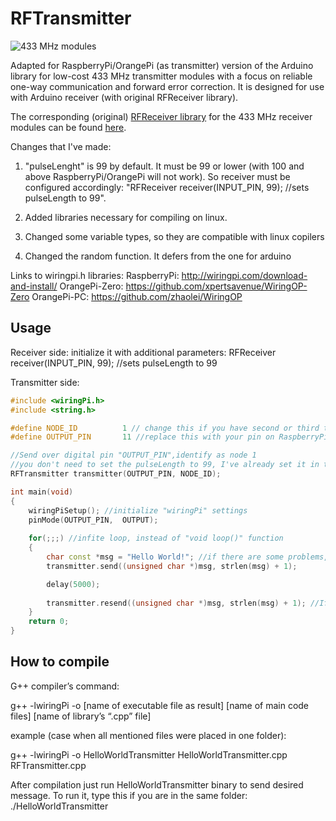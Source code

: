 RFTransmitter
===========

![433 MHz modules](https://github.com/zeitgeist87/RFTransmitter/raw/master/images/xy-mk-5v.jpg)

Adapted for RaspberryPi/OrangePi (as transmitter) version of the Arduino library for low-cost 433 MHz transmitter modules with a focus on
reliable one-way communication and forward error correction. 
It is designed for use with Arduino receiver (with original RFReceiver library). 

The corresponding (original) [RFReceiver library](https://github.com/zeitgeist87/RFReceiver)
for the 433 MHz receiver modules can
be found [here](https://github.com/zeitgeist87/RFReceiver).

Changes that I've made: 
1) "pulseLenght" is 99 by default. It must be 99 or lower (with 100 and above RaspberryPi/OrangePi will not work).
So receiver must be configured accordingly: "RFReceiver receiver(INPUT_PIN, 99); //sets pulseLength to 99".

2) Added libraries necessary for compiling on linux.
3) Changed some variable types, so they are compatible with linux copilers
4) Changed the random function. It defers from the one for arduino 

Links to wiringpi.h libraries:
RaspberryPi: http://wiringpi.com/download-and-install/
OrangePi-Zero: https://github.com/xpertsavenue/WiringOP-Zero
OrangePi-PC: https://github.com/zhaolei/WiringOP

Usage
-----
Receiver side: initialize it with additional parameters:
RFReceiver receiver(INPUT_PIN, 99); //sets pulseLength to 99


Transmitter side:

```cpp
#include <wiringPi.h>
#include <string.h>

#define NODE_ID          1 // change this if you have second or third transmitter
#define OUTPUT_PIN       11 //replace this with your pin on RaspberryPi/OrangePi

//Send over digital pin "OUTPUT_PIN",identify as node 1
//you don't need to set the pulseLength to 99, I've already set it in the "RFTransmitter.h" file. 
RFTransmitter transmitter(OUTPUT_PIN, NODE_ID);

int main(void) 
{
	wiringPiSetup(); //initialize "wiringPi" settings
	pinMode(OUTPUT_PIN,  OUTPUT);
	
	for(;;;) //infite loop, instead of "void loop()" function
	{
		char const *msg = "Hello World!"; //if there are some problems, use "char *msg" instead of "char const *msg"
		transmitter.send((unsigned char *)msg, strlen(msg) + 1);

		delay(5000);
  
		transmitter.resend((unsigned char *)msg, strlen(msg) + 1); //If you want to resend the same code just to be sure it was delivered to receiver
	}
	return 0;
}
```

How to compile
-----
G++ compiler’s command: 

g++ -lwiringPi -o [name of executable file as result] [name of main code files] [name of library’s “.cpp” file]


example (case when all mentioned files were placed in one folder): 

g++ -lwiringPi -o HelloWorldTransmitter HelloWorldTransmitter.cpp RFTransmitter.cpp

After compilation just run HelloWorldTransmitter binary to send desired message. 
To run it, type this if you are in the same folder: ./HelloWorldTransmitter


